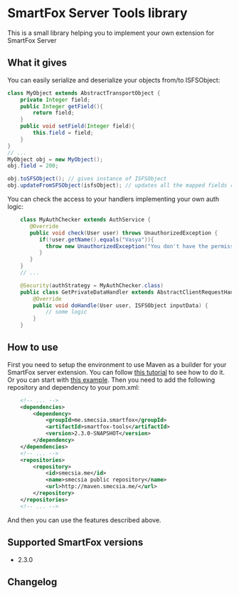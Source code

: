 # SmartFox Server Tools library

This is a small library helping you to implement your own extension for SmartFox Server

## What it gives

You can easily serialize and deserialize your objects from/to ISFSObject:

```java
class MyObject extends AbstractTransportObject {
    private Integer field;
    public Integer getField(){
        return field;
    }
    public void setField(Integer field){
        this.field = field;
    }
}
// ...
MyObject obj = new MyObject();
obj.field = 200;

obj.toSFSObject(); // gives instance of ISFSObject
obj.updateFromSFSObject(isfsObject); // updates all the mapped fields recursively

```

You can check the access to your handlers implementing your own auth logic:

```java
    class MyAuthChecker extends AuthService {
       @Override
       public void check(User user) throws UnauthorizedException {
          if(!user.getName().equals("Vasya")){
            throw new UnauthorizedException("You don't have the permission to access this handler!");
          }
       }
    }
    // ...

    @Security(authStrategy = MyAuthChecker.class)
    public class GetPrivateDataHandler extends AbstractClientRequestHandler {
        @Override
        public void doHandle(User user, ISFSObject inputData) {
            // some logic
        }
    }

```

## How to use

First you need to setup the environment to use Maven as a builder for your SmartFox server extension. You can follow
[this tutorial](http://smecsia.me/blog/74/Developing+the+extension+for+Smartfox+server+using+Maven%2C+Spring%2C+Hibernate+and+Kundera)
to see how to do it. Or you can start with [this example](https://github.com/smecsia/smartfox-extension-example). Then
 you need to add the following repository and dependency to your pom.xml:

```xml
    <!-- ... -->
    <dependencies>
        <dependency>
            <groupId>me.smecsia.smartfox</groupId>
            <artifactId>smartfox-tools</artifactId>
            <version>2.3.0-SNAPSHOT</version>
        </dependency>
    </dependencies>
    <!-- ... -->
    <repositories>
        <repository>
            <id>smecsia.me</id>
            <name>smecsia public repository</name>
            <url>http://maven.smecsia.me/</url>
        </repository>
    </repositories>
    <!-- ... -->
```

And then you can use the features described above.

## Supported SmartFox versions

* 2.3.0

## Changelog
